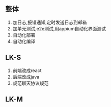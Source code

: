 ## 整体

1. 加日志,报错通知,定时发送日志到邮箱
2. 加单元测试,e2e测试,用appium自动化界面测试
3. 自动化部署
4. 自动化编译

## LK-S
1. 前端改成react
2. 后端改成java
3. 规范聊天协议规范

## LK-M
